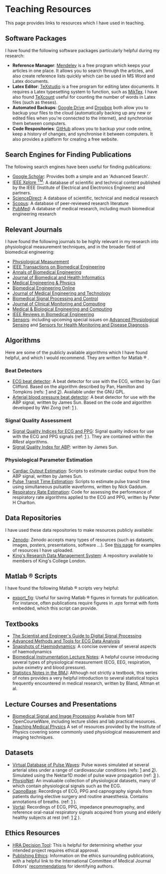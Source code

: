 # Teaching Resources

This page provides links to resources which I have used in teaching.

## Software Packages

I have found the following software packages particularly helpful during my research:

* **Reference Manager**: [Mendeley](https://www.mendeley.com/) is a free program which keeps your articles in one place. It allows you to search through the articles, and also create reference lists quickly which can be used in MS Word and Latex documents.
* **Latex Editor**: [TeXstudio](http://www.texstudio.org/) is a free program for editing latex documents. It requires a Latex typesetting system to function, such as [MikTex](https://miktex.org/). I have also found [TeXcount](https://www.ctan.org/tex-archive/support/texcount) useful for counting the number of words in Latex files (such as theses).
* **Automated Backups**: [Google Drive](https://www.google.com/drive/) and [Dropbox](https://www.dropbox.com/) both allow you to backup your files to the cloud (automatically backing up any new or edited files when you're connected to the internet), and synchronise them between computers.
* **Code Respositories**: [GitHub](https://github.com/) allows you to backup your code online, keep a history of changes, and synchronise it between computers. It also provides a platform for creating a free website.

## Search Engines for Finding Publications

The following search engines have been useful for finding publications:

* [Google Scholar](https://scholar.google.co.uk/): Provides both a simple and an 'Advanced Search'.
* [IEEE Xplore <sup>TM</sup>](http://ieeexplore.ieee.org/): A database of scientific and technical content published by the IEEE (Institute of Electrical and Electronics Engineers) and partners.
* [ScienceDirect](http://www.sciencedirect.com/): A database of scientific, technical and medical research
* [Scopus](https://www.scopus.com/): A database of peer-reviewed research literature
* [PubMed](https://www.ncbi.nlm.nih.gov/pubmed/): A database of medical research, including much biomedical engineering research

## Relevant Journals

I have found the following journals to be highly relevant in my research into physiological measurement techniques, and in the broader field of biomedical engineering:

* [Physiological Measurement](http://iopscience.iop.org/journal/0967-3334/)
* [IEEE Transactions on Biomedical Engineering](http://ieeexplore.ieee.org/xpl/RecentIssue.jsp?punumber=10/)
* [Annals of Biomedical Engineering](http://www.springer.com/biomed/journal/10439)
* [Journal of Biomedical and Health Informatics](http://ieeexplore.ieee.org/xpl/RecentIssue.jsp?punumber=6221020)
* [Medical Engineering & Physics](https://www.journals.elsevier.com/medical-engineering-and-physics)
* [Biomedical Engineering Online](https://biomedical-engineering-online.biomedcentral.com/)
* [Journal of Medical Engineering and Technology](http://www.tandfonline.com/loi/ijmt20)
* [Biomedical Signal Processing and Control](https://www.journals.elsevier.com/biomedical-signal-processing-and-control/)
* [Journal of Clinical Monitoring and Computing](http://www.springer.com/medicine/anesthesiology/journal/10877)
* [Medical & Biological Engineering and Computing](https://link.springer.com/journal/11517)
* [IEEE Reviews in Biomedical Engineering](http://ieeexplore.ieee.org/xpl/RecentIssue.jsp?punumber=4664312/)
* [Sensors](http://www.mdpi.com/journal/sensors): including upcoming special issues on [Advanced Physiological Sensing](http://www.mdpi.com/journal/sensors/special_issues/Advanced_Physiological_Sensing) and [Sensors for Health Monitoring and Disease Diagnosis](http://www.mdpi.com/journal/sensors/special_issues/SHMDD).

## Algorithms

Here are some of the publicly available algorithms which I have found helpful, and which I would recommend. They are written for Matlab &reg; .

### Beat Detectors

* [ECG beat detector](http://www.mit.edu/~gari/CODE/ECGtools/ecgBag/rpeakdetect.m): A beat detector for use with the ECG, written by Gari Clifford. Based on the algorithm described by Pan, Hamilton and Tompkins (refs: [1](http://doi.org/10.1109/TBME.1985.325532) and [2](http://doi.org/10.1109/TBME.1986.325695)). Available under the GNU GPL.
* [Arterial blood pressure beat detector](https://www.physionet.org/physiotools/cardiac-output/code/2analyze/wabp.m): A beat detector for use with the ABP signal, written by James Sun. Based on the code and algorithm developed by Wei Zong (ref: [1](http://doi.org/10.1109/CIC.2003.1291140) ).

### Signal Quality Assessment

* [Signal Quality Indices for ECG and PPG](http://peterhcharlton.github.io/RRest/algorithms.html): Signal quality indices for use with the ECG and PPG signals (ref: [1](https://doi.org/10.1109/JBHI.2014.2338351) ). They are contained within the *RRest* algorithms.
* [Signal Quality Index for ABP](https://www.physionet.org/physiotools/cardiac-output/code/2analyze/jSQI.m): written by James Sun.

### Physiological Parameter Estimation

* [Cardiac Output Estimation](https://www.physionet.org/physiotools/cardiac-output/): Scripts to estimate cardiac output from the ABP signal, written by James Sun.
* [Pulse Transit Time Estimation](http://uk.mathworks.com/matlabcentral/fileexchange/37746-ttalgorithm): Scripts to estimate pulse transit time using simultaneous pulsatile waveforms, written by Nick Gaddum.
* [Respiratory Rate Estimation](http://peterhcharlton.github.io/RRest/algorithms.html): Code for assessing the performance of respiratory rate algorithms applied to the ECG and PPG, written by Peter H Charlton.


## Data Repositories

I have used these data repositories to make resources publicly available:

* [Zenodo](https://zenodo.org/): Zenodo accepts many types of resources (such as datasets, images, posters, presentations, software ...). See [this page](https://zenodo.org/search?page=1&size=20&q=%22peter%20h%20charlton%22) for examples of resources I have uploaded.
* [King's Research Data Management System](https://www.kcl.ac.uk/library/researchsupport/research-data-management/Preserve-and-Share/Deposit-your-data-with-Kings3.aspx): A repository available to members of King's College London.

## Matlab &reg; Scripts

I have found the following Matlab &reg; scripts very helpful:

* [export_fig](https://uk.mathworks.com/matlabcentral/fileexchange/23629-export-fig): Useful for saving Matlab &reg; figures in formats for publication. For instance, often publications require figures in *.eps* format with fonts embedded, which this script can provide.

## Textbooks

* [The Scientist and Engineer's Guide to Digital Signal Processing](http://www.dspguide.com/)
* [Advanced Methods and Tools for ECG Data Analysis](http://www.robots.ox.ac.uk/~gari/ecgbook.html)
* [Snapshots of Haemodynamics](https://doi.org/10.1007/978-1-4419-6363-5): A concise overview of several aspects of haemodynamics
* [Biomedical Instrumentation Lecture Notes](https://www.robots.ox.ac.uk/~neil/teaching/lectures/med_elec/): A helpful course introducing several types of physiological measurement (ECG, EEG, respiration, pulse oximetry and blood pressure).
* [Statistics Notes in the BMJ](https://www-users.york.ac.uk/~mb55/pubs/pbstnote.htm): Although not strictly a textbook, this series of notes provides a very helpful introduction to several statistical topics frequently encountered in medical research, written by Bland, Altman et al.

## Lecture Courses and Presentations

* [Biomedical Signal and Image Processing](https://ocw.mit.edu/courses/health-sciences-and-technology/hst-582j-biomedical-signal-and-image-processing-spring-2007/index.htm) Available from MIT OpenCourseWare, including lecture slides and lab practical resources.
* [Teaching Medical Physics](http://www.iop.org/education/teacher/resources/teaching-medical-physics/page_54690.html) A set of resources provided by the Institute of Physics covering some commonly used physiological measurement and imaging techniques.

## Datasets

* [Virtual Database of Pulse Waves](http://haemod.uk/virtual-database): Pulse waves simulated at several arterial sites under a range of cardiovascular conditions (refs: [1](http://doi.org/10.1152/ajpheart.00175.2015) and [2](https://doi.org/10.1016/j.jbiomech.2016.11.001)). Simulated using the Nektar1D model of pulse wave propagation (ref: [3](https://www.researchgate.net/profile/Jordi_Alastruey/publication/256009078_Arterial_pulse_wave_haemodynamics/links/00b7d52164d5dd7b3c000000/Arterial-pulse-wave-haemodynamics.pdf) ).
* [PhysioNet](https://physionet.org/): An invaluable collection of physiological datasets, many of which contain physiological signals such as the ECG.
* [CapnoBase](http://www.capnobase.org/database/pulse-oximeter-ieee-tbme-benchmark/): Recordings of ECG, PPG and capnography signals from patients during elective surgery and routine anaesthesia. Contains annotations of breaths. (ref: [1](http://doi.org/10.1109/TBME.2013.2246160) ).
* [Vortal](http://peterhcharlton.github.io/RRest/vortal_dataset.html): Recordings of ECG, PPG, impedance pneumography, and reference oral-nasal respiratory signals acquired from young and elderly healthy subjects at rest (ref: [1](http://doi.org/10.1088/0967-3334/37/4/610) [2](http://doi.org/10.1088/1361-6579/aa670e) ).

## Ethics Resources

* [HRA Decision Tool](http://www.hra-decisiontools.org.uk/ethics/): This is helpful for determining whether your intended project requires ethical approval.
* [Publishing Ethics](https://authorservices.wiley.com/asset/Best-Practice-Guidelines-on-Publishing-Ethics-2ed.pdf): Information on the ethics surrounding publications, with a helpful link to the International Committee of Medical Journal Editors' [recommendations](http://www.icmje.org/recommendations/browse/roles-and-responsibilities/defining-the-role-of-authors-and-contributors.html) for identifying authors.
